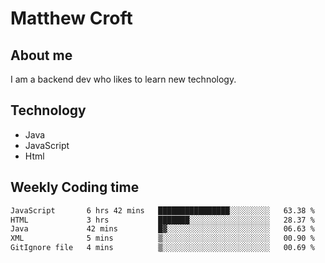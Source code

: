 # Matthew Croft

## About me
I am a backend dev who likes to learn new technology. 

## Technology
- Java
- JavaScript
- Html

## Weekly Coding time
<!--START_SECTION:waka-->

```txt
JavaScript       6 hrs 42 mins   ████████████████░░░░░░░░░   63.38 %
HTML             3 hrs           ███████░░░░░░░░░░░░░░░░░░   28.37 %
Java             42 mins         █▓░░░░░░░░░░░░░░░░░░░░░░░   06.63 %
XML              5 mins          ▒░░░░░░░░░░░░░░░░░░░░░░░░   00.90 %
GitIgnore file   4 mins          ▒░░░░░░░░░░░░░░░░░░░░░░░░   00.69 %
```

<!--END_SECTION:waka-->
